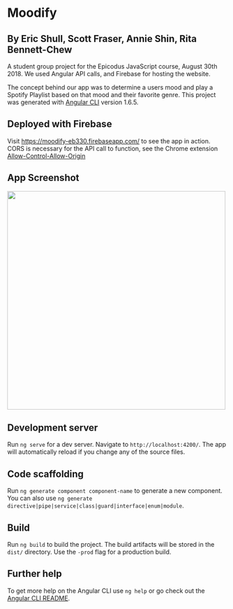 # Moodify
## By Eric Shull, Scott Fraser, Annie Shin, Rita Bennett-Chew

A student group project for the Epicodus JavaScript course, August 30th 2018. We used Angular API calls, and Firebase for hosting the website.

The concept behind our app was to determine a users mood and play a Spotify Playlist based on that mood and their favorite genre. 
This project was generated with [Angular CLI](https://github.com/angular/angular-cli) version 1.6.5.

## Deployed with Firebase
Visit https://moodify-eb330.firebaseapp.com/ to see the app in action. CORS is necessary for the API call to function, see the Chrome extension [Allow-Control-Allow-Origin](https://chrome.google.com/webstore/detail/allow-control-allow-origi/nlfbmbojpeacfghkpbjhddihlkkiljbi?hl=en)

## App Screenshot
<img src="https://user-images.githubusercontent.com/11031915/44951069-c274a680-ae0e-11e8-93f1-5aff79790a70.png" align="center" width="500">  

## Development server

Run `ng serve` for a dev server. Navigate to `http://localhost:4200/`. The app will automatically reload if you change any of the source files.

## Code scaffolding

Run `ng generate component component-name` to generate a new component. You can also use `ng generate directive|pipe|service|class|guard|interface|enum|module`.

## Build

Run `ng build` to build the project. The build artifacts will be stored in the `dist/` directory. Use the `-prod` flag for a production build.

## Further help

To get more help on the Angular CLI use `ng help` or go check out the [Angular CLI README](https://github.com/angular/angular-cli/blob/master/README.md).
